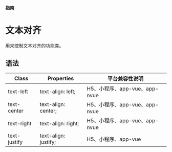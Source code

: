 #### <span class="text-lg text-gray-500 font-normal">指南</span>

<div class="w-screen"></div>

# 文本对齐
<a-typography-text>
    用来控制文本对齐的功能类。
</a-typography-text>

<CssPrefix />

## 语法
| Class | Properties | 平台兼容性说明
| --- | --- | ---
| <a-link status="success">text-left</a-link> | <a-link>text-align: left;</a-link><br/> | H5、小程序、app-vue、app-nvue
| <a-link status="success">text-center</a-link> | <a-link>text-align: center;</a-link><br/> | H5、小程序、app-vue、app-nvue
| <a-link status="success">text-right</a-link> | <a-link>text-align: right;</a-link><br/> | H5、小程序、app-vue、app-nvue
| <a-link status="success">text-justify</a-link> | <a-link>text-align: justify;</a-link><br/> | H5、小程序、app-vue